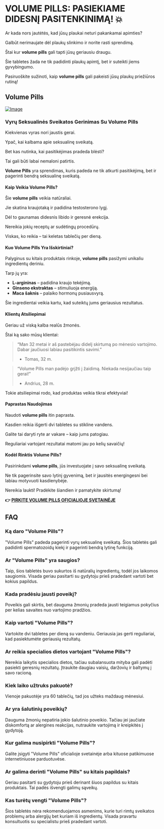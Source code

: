 # VOLUME PILLS: PASIEKIAME DIDESNĮ PASITENKINIMĄ! 💥

Ar kada nors jautėtės, kad jūsų plaukai neturi pakankamai apimties? 

Galbūt nerimaujate dėl plaukų slinkimo ir norite rasti sprendimą. 

Štai kur **volume pills** gali tapti jūsų geriausiu draugu. 

Šie tabletes žada ne tik padidinti plaukų apimtį, bet ir suteikti jiems gyvybingumo. 

Pasiruoškite sužinoti, kaip **volume pills** gali pakeisti jūsų plaukų priežiūros rutiną!

## Volume Pills

[![Image](https://www2.sellhealth.com/181/p2g8n001.jpg)](https://gchaffi.com/KoKksDkv)

### Vyrų Seksualinės Sveikatos Gerinimas Su Volume Pills

Kiekvienas vyras nori jaustis gerai. 

Ypač, kai kalbama apie seksualinę sveikatą.

Bet kas nutinka, kai pasitikėjimas pradeda blėsti?

Tai gali būti labai nemaloni patirtis.

**Volume Pills** yra sprendimas, kuris padeda ne tik atkurti pasitikėjimą, bet ir pagerinti bendrą seksualinę sveikatą.

#### Kaip Veikia Volume Pills?

Šie **volume pills** veikia natūraliai. 

Jie skatina kraujotaką ir padidina testosterono lygį.

Dėl to gaunamas didesnis libido ir geresnė erekcija.

Nereikia jokių receptų ar sudėtingų procedūrų. 

Viskas, ko reikia – tai keletas tablečių per dieną.

#### Kuo Volume Pills Yra Išskirtiniai?

Palyginus su kitais produktais rinkoje, **volume pills** pasižymi unikaliu ingredientų deriniu.

Tarp jų yra:

- **L-argininas** – padidina kraujo tekėjimą.
- **Ginseno ekstraktas** – stimuliuoja energiją.
- **Maca šaknis** – palaiko hormonų pusiausvyrą.

Šie ingredientai veikia kartu, kad suteiktų jums geriausius rezultatus.

#### Klientų Atsiliepimai

Geriau už viską kalba realūs žmonės. 

Štai ką sako mūsų klientai:

> “Man 32 metai ir aš pastebėjau didelį skirtumą po mėnesio vartojimo. 
> Dabar jaučiuosi labiau pasitikintis savimi.” 
> - Tomas, 32 m.

> “Volume Pills man padėjo grįžti į žaidimą. 
> Niekada nesijaučiau taip gerai!” 
> - Andrius, 28 m.

Tokie atsiliepimai rodo, kad produktas veikia tikrai efektyviai!

#### Paprastas Naudojimas

Naudoti **volume pills** itin paprasta. 

Kasdien reikia išgerti dvi tabletes su stikline vandens. 

Galite tai daryti ryte ar vakare – kaip jums patogiau. 

Reguliariai vartojant rezultatai matomi jau po kelių savaičių!

#### Kodėl Rinktis Volume Pills?

Pasirinkdami **volume pills**, jūs investuojate į savo seksualinę sveikatą. 

Ne tik pagerinsite savo lytinį gyvenimą, bet ir jausitės energingesni bei labiau motyvuoti kasdienybėje.

Nereikia laukti! Pradėkite šiandien ir pamatykite skirtumą!



**👉 [PIRKITE VOLUME PILLS OFICIALIOJE SVETAINĖJE](https://gchaffi.com/KoKksDkv)**

## FAQ

### Ką daro "Volume Pills"?

"Volume Pills" padeda pagerinti vyrų seksualinę sveikatą. Šios tabletės gali padidinti spermatozoidų kiekį ir pagerinti bendrą lytinę funkciją.

### Ar "Volume Pills" yra saugios?

Taip, šios tabletės buvo sukurtos iš natūralių ingredientų, todėl jos laikomos saugiomis. Visada geriau pasitarti su gydytoju prieš pradedant vartoti bet kokius papildus.

### Kada pradėsiu jausti poveikį?

Poveikis gali skirtis, bet dauguma žmonių pradeda jausti teigiamus pokyčius per kelias savaites nuo vartojimo pradžios. 

### Kaip vartoti "Volume Pills"?

Vartokite dvi tabletes per dieną su vandeniu. Geriausia jas gerti reguliariai, kad pasiektumėte geriausių rezultatų.

### Ar reikia specialios dietos vartojant "Volume Pills"?

Nereikia laikytis specialios dietos, tačiau subalansuota mityba gali padėti pasiekti geresnių rezultatų. Įtraukite daugiau vaisių, daržovių ir baltymų į savo racioną.

### Kiek laiko užtruks pakuotė?

Vienoje pakuotėje yra 60 tablečių, tad jos užteks maždaug mėnesiui. 

### Ar yra šalutinių poveikių?

Dauguma žmonių nepatiria jokio šalutinio poveikio. Tačiau jei jaučiate diskomfortą ar alergines reakcijas, nutraukite vartojimą ir kreipkitės į gydytoją.

### Kur galima nusipirkti "Volume Pills"?

Galite įsigyti "Volume Pills" oficialioje svetainėje arba kituose patikimuose internetiniuose parduotuvėse.

### Ar galima derinti "Volume Pills" su kitais papildais?

Geriau pasitarti su gydytoju prieš derinant šiuos papildus su kitais produktais. Tai padės išvengti galimų sąveikų.

### Kas turėtų vengti "Volume Pills"?

Šios tabletės nėra rekomenduojamos asmenims, kurie turi rimtų sveikatos problemų arba alergijų bet kuriam iš ingredientų. Visada pravartu konsultuotis su specialistu prieš pradedant vartoti.